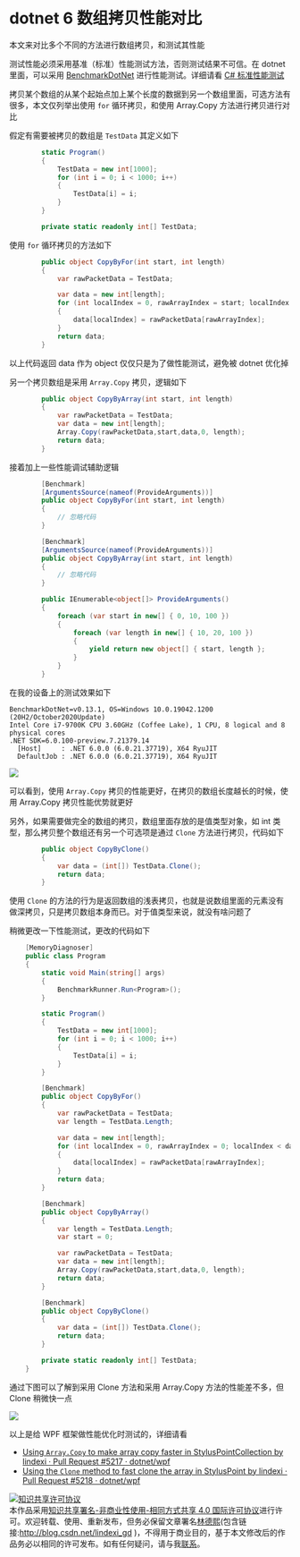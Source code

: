 # dotnet 6 数组拷贝性能对比

本文来对比多个不同的方法进行数组拷贝，和测试其性能

<!--more-->
<!-- 博客 -->
<!-- 发布 -->

测试性能必须采用基准（标准）性能测试方法，否则测试结果不可信。在 dotnet 里面，可以采用 [BenchmarkDotNet](https://benchmarkdotnet.org/Guides/ChoosingRunStrategy.htm ) 进行性能测试。详细请看 [C# 标准性能测试](https://blog.lindexi.com/post/C-%E6%A0%87%E5%87%86%E6%80%A7%E8%83%BD%E6%B5%8B%E8%AF%95.html )

拷贝某个数组的从某个起始点加上某个长度的数据到另一个数组里面，可选方法有很多，本文仅列举出使用 `for` 循环拷贝，和使用 Array.Copy 方法进行拷贝进行对比

假定有需要被拷贝的数组是 `TestData` 其定义如下

```csharp
        static Program()
        {
            TestData = new int[1000];
            for (int i = 0; i < 1000; i++)
            {
                TestData[i] = i;
            }
        }

        private static readonly int[] TestData;
```

使用 `for` 循环拷贝的方法如下

```csharp
        public object CopyByFor(int start, int length)
        {
            var rawPacketData = TestData;

            var data = new int[length];
            for (int localIndex = 0, rawArrayIndex = start; localIndex < data.Length; localIndex++, rawArrayIndex++)
            {
                data[localIndex] = rawPacketData[rawArrayIndex];
            }
            return data;
        }
```

以上代码返回 data 作为 object 仅仅只是为了做性能测试，避免被 dotnet 优化掉

另一个拷贝数组是采用 `Array.Copy` 拷贝，逻辑如下

```csharp
        public object CopyByArray(int start, int length)
        {
            var rawPacketData = TestData;
            var data = new int[length];
            Array.Copy(rawPacketData,start,data,0, length);
            return data;
        }
```

接着加上一些性能调试辅助逻辑

```csharp
        [Benchmark]
        [ArgumentsSource(nameof(ProvideArguments))]
        public object CopyByFor(int start, int length)
        {
            // 忽略代码
        }

        [Benchmark]
        [ArgumentsSource(nameof(ProvideArguments))]
        public object CopyByArray(int start, int length)
        {
            // 忽略代码
        }

        public IEnumerable<object[]> ProvideArguments()
        {
            foreach (var start in new[] { 0, 10, 100 })
            {
                foreach (var length in new[] { 10, 20, 100 })
                {
                    yield return new object[] { start, length };
                }
            }
        }
```

在我的设备上的测试效果如下

```
BenchmarkDotNet=v0.13.1, OS=Windows 10.0.19042.1200 (20H2/October2020Update)
Intel Core i7-9700K CPU 3.60GHz (Coffee Lake), 1 CPU, 8 logical and 8 physical cores
.NET SDK=6.0.100-preview.7.21379.14
  [Host]     : .NET 6.0.0 (6.0.21.37719), X64 RyuJIT
  DefaultJob : .NET 6.0.0 (6.0.21.37719), X64 RyuJIT
```

<!-- ![](image/dotnet 6 数组拷贝性能对比/dotnet 6 数组拷贝性能对比0.png) -->

![](http://image.acmx.xyz/lindexi%2F202183085157938.jpg)

可以看到，使用 `Array.Copy` 拷贝的性能更好，在拷贝的数组长度越长的时候，使用 Array.Copy 拷贝性能优势就更好

另外，如果需要做完全的数组的拷贝，数组里面存放的是值类型对象，如 int 类型，那么拷贝整个数组还有另一个可选项是通过 `Clone` 方法进行拷贝，代码如下

```csharp
        public object CopyByClone()
        {
            var data = (int[]) TestData.Clone();
            return data;
        }
```

使用 `Clone` 的方法的行为是返回数组的浅表拷贝，也就是说数组里面的元素没有做深拷贝，只是拷贝数组本身而已。对于值类型来说，就没有啥问题了

稍微更改一下性能测试，更改的代码如下

```csharp
    [MemoryDiagnoser]
    public class Program
    {
        static void Main(string[] args)
        {
            BenchmarkRunner.Run<Program>();
        }

        static Program()
        {
            TestData = new int[1000];
            for (int i = 0; i < 1000; i++)
            {
                TestData[i] = i;
            }
        }

        [Benchmark]
        public object CopyByFor()
        {
            var rawPacketData = TestData;
            var length = TestData.Length;

            var data = new int[length];
            for (int localIndex = 0, rawArrayIndex = 0; localIndex < data.Length; localIndex++, rawArrayIndex++)
            {
                data[localIndex] = rawPacketData[rawArrayIndex];
            }
            return data;
        }

        [Benchmark]
        public object CopyByArray()
        {
            var length = TestData.Length;
            var start = 0;

            var rawPacketData = TestData;
            var data = new int[length];
            Array.Copy(rawPacketData,start,data,0, length);
            return data;
        }

        [Benchmark]
        public object CopyByClone()
        {
            var data = (int[]) TestData.Clone();
            return data;
        }

        private static readonly int[] TestData;
    }
```

通过下图可以了解到采用 Clone 方法和采用 Array.Copy 方法的性能差不多，但 Clone 稍微快一点

<!-- ![](image/dotnet 6 数组拷贝性能对比/dotnet 6 数组拷贝性能对比1.png) -->

![](http://image.acmx.xyz/lindexi%2F2021830857234540.jpg)

以上是给 WPF 框架做性能优化时测试的，详细请看

- [Using `Array.Copy` to make array copy faster in StylusPointCollection by lindexi · Pull Request #5217 · dotnet/wpf](https://github.com/dotnet/wpf/pull/5217 )
- [Using the `Clone` method to fast clone the array in StylusPoint by lindexi · Pull Request #5218 · dotnet/wpf](https://github.com/dotnet/wpf/pull/5218 )

<a rel="license" href="http://creativecommons.org/licenses/by-nc-sa/4.0/"><img alt="知识共享许可协议" style="border-width:0" src="https://licensebuttons.net/l/by-nc-sa/4.0/88x31.png" /></a><br />本作品采用<a rel="license" href="http://creativecommons.org/licenses/by-nc-sa/4.0/">知识共享署名-非商业性使用-相同方式共享 4.0 国际许可协议</a>进行许可。欢迎转载、使用、重新发布，但务必保留文章署名[林德熙](http://blog.csdn.net/lindexi_gd)(包含链接:http://blog.csdn.net/lindexi_gd )，不得用于商业目的，基于本文修改后的作品务必以相同的许可发布。如有任何疑问，请与我[联系](mailto:lindexi_gd@163.com)。
